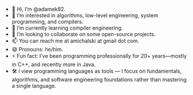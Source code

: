 - 👋 Hi, I’m @adamek82.
- 👀 I’m interested in algorithms, low-level engineering, system programming, and compilers.
- 🌱 I’m currently learning compiler engineering.
- 💞️ I’m looking to collaborate on some open-source projects.
- 📫 You can reach me at amichalski at gmail dot com.
- 😄 Pronouns: he/him.
- ⚡ Fun fact: I’ve been programming professionally for 20+ years—mostly in C++, and recently more in Java.
- 🛠️ I view programming languages as tools — I focus on fundamentals, algorithms, and software engineering foundations rather than mastering a single language.
<!---
adamek82/adamek82 is a ✨ special ✨ repository because its `README.md` (this file) appears on your GitHub profile.
You can click the Preview link to take a look at your changes.
--->
